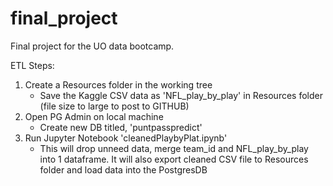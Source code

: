 # final_project
Final project for the UO data bootcamp.

ETL Steps:

1. Create a Resources folder in the working tree
	- Save the Kaggle CSV data as 'NFL_play_by_play' in Resources folder (file size to large to post to GITHUB)
2. Open PG Admin on local machine
	- Create new DB titled, 'puntpasspredict'
3. Run Jupyter Notebook 'cleanedPlaybyPlat.ipynb'
	- This will drop unneed data, merge team_id and NFL_play_by_play into 1 dataframe. It will also export cleaned CSV file to Resources folder and load data into the PostgresDB




